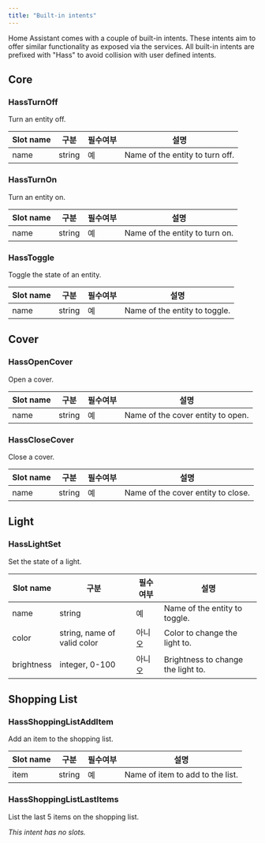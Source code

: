 ```yaml
---
title: "Built-in intents"
---
```


Home Assistant comes with a couple of built-in intents. These intents aim to offer similar functionality as exposed via the services. All built-in intents are prefixed with "Hass" to avoid collision with user defined intents.

## Core

### HassTurnOff

Turn an entity off.

| Slot name | 구분     | 필수여부 | 설명                              |
| --------- | ------ | ---- | ------------------------------- |
| name      | string | 예    | Name of the entity to turn off. |

### HassTurnOn

Turn an entity on.

| Slot name | 구분     | 필수여부 | 설명                             |
| --------- | ------ | ---- | ------------------------------ |
| name      | string | 예    | Name of the entity to turn on. |

### HassToggle

Toggle the state of an entity.

| Slot name | 구분     | 필수여부 | 설명                            |
| --------- | ------ | ---- | ----------------------------- |
| name      | string | 예    | Name of the entity to toggle. |

## Cover

### HassOpenCover

Open a cover.

| Slot name | 구분     | 필수여부 | 설명                                |
| --------- | ------ | ---- | --------------------------------- |
| name      | string | 예    | Name of the cover entity to open. |

### HassCloseCover

Close a cover.

| Slot name | 구분     | 필수여부 | 설명                                 |
| --------- | ------ | ---- | ---------------------------------- |
| name      | string | 예    | Name of the cover entity to close. |

## Light

### HassLightSet

Set the state of a light.

| Slot name  | 구분                          | 필수여부 | 설명                                 |
| ---------- | --------------------------- | ---- | ---------------------------------- |
| name       | string                      | 예    | Name of the entity to toggle.      |
| color      | string, name of valid color | 아니오  | Color to change the light to.      |
| brightness | integer, 0-100              | 아니오  | Brightness to change the light to. |

## Shopping List

### HassShoppingListAddItem

Add an item to the shopping list.

| Slot name | 구분     | 필수여부 | 설명                               |
| --------- | ------ | ---- | -------------------------------- |
| item      | string | 예    | Name of item to add to the list. |

### HassShoppingListLastItems

List the last 5 items on the shopping list.

*This intent has no slots.*